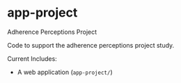 # app-project
Adherence Perceptions Project

Code to support the adherence perceptions project study.

Current Includes:

* A web application (`app-project/`) 

